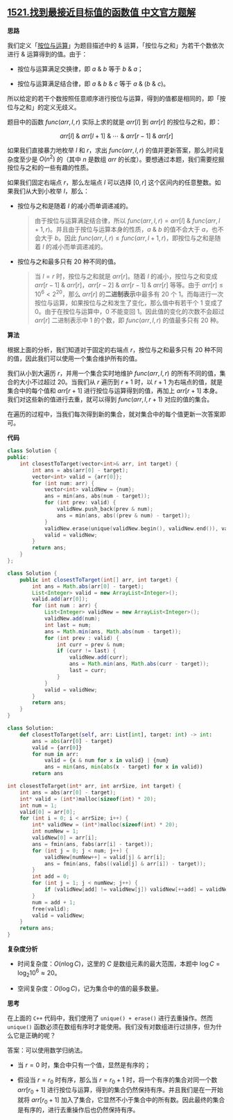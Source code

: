 ## [1521.找到最接近目标值的函数值 中文官方题解](https://leetcode.cn/problems/find-a-value-of-a-mysterious-function-closest-to-target/solutions/100000/zhao-dao-zui-jie-jin-mu-biao-zhi-de-han-shu-zhi-by)

**思路**

我们定义「[按位与运算](https://baike.baidu.com/item/%E6%8C%89%E4%BD%8D%E4%B8%8E)」为题目描述中的 $\&$ 运算，「按位与之和」为若干个数依次进行 $\&$ 运算得到的值。由于：

- 按位与运算满足交换律，即 $a~\&~b$ 等于 $b~\&~a$；

- 按位与运算满足结合律，即 $a~\&~b~\&~c$ 等于 $a~\&~(b~\&~c)$。

所以给定的若干个数按照任意顺序进行按位与运算，得到的值都是相同的，即「按位与之和」的定义无歧义。

题目中的函数 $\textit{func}(\textit{arr}, l, r)$ 实际上求的就是 $\textit{arr}[l]$ 到 $\textit{arr}[r]$ 的按位与之和，即：

$$
\textit{arr}[l]~\&~\textit{arr}[l+1]~\&~ \cdots ~\&~\textit{arr}[r-1]~\&~\textit{arr}[r]
$$

如果我们直接暴力地枚举 $l$ 和 $r$，求出 $\textit{func}(\textit{arr}, l, r)$ 的值并更新答案，那么时间复杂度至少是 $O(n^2)$ 的（其中 $n$ 是数组 $\textit{arr}$ 的长度）。要想通过本题，我们需要挖掘按位与之和的一些有趣的性质。

如果我们固定右端点 $r$，那么左端点 $l$ 可以选择 $[0, r]$ 这个区间内的任意整数。如果我们从大到小枚举 $l$，那么：

- 按位与之和是随着 $l$ 的减小而单调递减的。

    > 由于按位与运算满足结合律，所以 $\textit{func}(\textit{arr}, l, r) = \textit{arr}[l]~\&~\textit{func}(\textit{arr}, l+1, r)$。并且由于按位与运算本身的性质，$a~\&~b$ 的值不会大于 $a$，也不会大于 $b$。因此 $\textit{func}(\textit{arr}, l, r) \leq \textit{func}(\textit{arr}, l+1, r)$，即按位与之和是随着 $l$ 的减小而单调递减的。

- 按位与之和最多只有 $20$ 种不同的值。

    > 当 $l=r$ 时，按位与之和就是 $\textit{arr}[r]$。随着 $l$ 的减小，按位与之和变成 $\textit{arr}[r-1]~\&~\textit{arr}[r]$，$\textit{arr}[r-2]~\&~\textit{arr}[r-1]~\&~arr[r]$ 等等。由于 $\textit{arr}[r] \leq 10^6 < 2^{20}$，那么 $\textit{arr}[r]$ 的**二进制表示**中最多有 $20$ 个 $1$。而每进行一次按位与运算，如果按位与之和发生了变化，那么值中有若干个 $1$ 变成了 $0$。由于在按位与运算中，$0$ 不能变回 $1$。因此值的变化的次数不会超过 $\textit{arr}[r]$ 二进制表示中 $1$ 的个数，即 $\textit{func}(\textit{arr}, l, r)$ 的值最多只有 $20$ 种。

**算法**

根据上面的分析，我们知道对于固定的右端点 $r$，按位与之和最多只有 $20$ 种不同的值，因此我们可以使用一个集合维护所有的值。

我们从小到大遍历 $r$，并用一个集合实时地维护 $\textit{func}(\textit{arr}, l, r)$ 的所有不同的值，集合的大小不过超过 $20$。当我们从 $r$ 遍历到 $r+1$ 时，以 $r+1$ 为右端点的值，就是集合中的每个值和 $\textit{arr}[r+1]$ 进行按位与运算得到的值，再加上 $\textit{arr}[r+1]$ 本身。我们对这些新的值进行去重，就可以得到 $\textit{func}(\textit{arr}, l, r+1)$ 对应的值的集合。

在遍历的过程中，当我们每次得到新的集合，就对集合中的每个值更新一次答案即可。

**代码**

```C++ [sol1-C++]
class Solution {
public:
    int closestToTarget(vector<int>& arr, int target) {
        int ans = abs(arr[0] - target);
        vector<int> valid = {arr[0]};
        for (int num: arr) {
            vector<int> validNew = {num};
            ans = min(ans, abs(num - target));
            for (int prev: valid) {
                validNew.push_back(prev & num);
                ans = min(ans, abs((prev & num) - target));
            }
            validNew.erase(unique(validNew.begin(), validNew.end()), validNew.end());
            valid = validNew;
        }
        return ans;
    }
};
```

```Java [sol1-Java]
class Solution {
    public int closestToTarget(int[] arr, int target) {
        int ans = Math.abs(arr[0] - target);
        List<Integer> valid = new ArrayList<Integer>();
        valid.add(arr[0]);
        for (int num : arr) {
            List<Integer> validNew = new ArrayList<Integer>();
            validNew.add(num);
            int last = num;
            ans = Math.min(ans, Math.abs(num - target));
            for (int prev : valid) {
                int curr = prev & num;
                if (curr != last) {
                    validNew.add(curr);
                    ans = Math.min(ans, Math.abs(curr - target));
                    last = curr;
                }
            }
            valid = validNew;
        }
        return ans;
    }
}
```

```Python [sol1-Python3]
class Solution:
    def closestToTarget(self, arr: List[int], target: int) -> int:
        ans = abs(arr[0] - target)
        valid = {arr[0]}
        for num in arr:
            valid = {x & num for x in valid} | {num}
            ans = min(ans, min(abs(x - target) for x in valid))
        return ans
```

```C [sol1-C]
int closestToTarget(int* arr, int arrSize, int target) {
    int ans = abs(arr[0] - target);
    int* valid = (int*)malloc(sizeof(int) * 20);
    int num = 1;
    valid[0] = arr[0];
    for (int i = 0; i < arrSize; i++) {
        int* validNew = (int*)malloc(sizeof(int) * 20);
        int numNew = 1;
        validNew[0] = arr[i];
        ans = fmin(ans, fabs(arr[i] - target));
        for (int j = 0; j < num; j++) {
            validNew[numNew++] = valid[j] & arr[i];
            ans = fmin(ans, fabs((valid[j] & arr[i]) - target));
        }
        int add = 0;
        for (int j = 1; j < numNew; j++) {
            if (validNew[add] != validNew[j]) validNew[++add] = validNew[j];
        }
        num = add + 1;
        free(valid);
        valid = validNew;
    }
    return ans;
}
```

**复杂度分析**

- 时间复杂度：$O(n \log C)$，这里的 $C$ 是数组元素的最大范围，本题中 $\log C = \log_2 10^6 \approx 20$。

- 空间复杂度：$O(\log C)$，记为集合中的值的最多数量。

**思考**

在上面的 `C++` 代码中，我们使用了 `unique() + erase()` 进行去重操作。然而 `unique()` 函数必须在数组有序时才能使用。我们没有对数组进行过排序，但为什么它是正确的呢？

答案：可以使用数学归纳法。

- 当 $r=0$ 时，集合中只有一个值，显然是有序的；

- 假设当 $r=r_0$ 时有序，那么当 $r=r_0+1$ 时，将一个有序的集合对同一个数 $\textit{arr}[r_0+1]$ 进行按位与运算，得到的集合仍然保持有序。并且我们是在一开始就将 $\textit{arr}[r_0+1]$ 加入了集合，它显然不小于集合中的所有数。因此最终的集合是有序的，进行去重操作后也仍然保持有序。